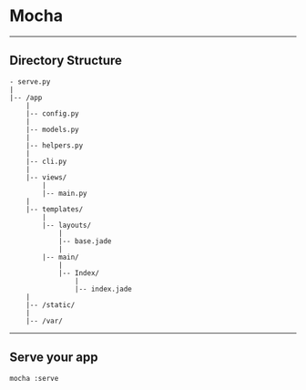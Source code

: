 # Mocha


---

## Directory Structure

    - serve.py
    |
    |-- /app
        |
        |-- config.py
        |
        |-- models.py  
        |
        |-- helpers.py
        |
        |-- cli.py
        |
        |-- views/
            |
            |-- main.py
        |
        |-- templates/
            |
            |-- layouts/
                |
                |-- base.jade
                |
            |-- main/
                |
                |-- Index/
                    |
                    |-- index.jade
        |
        |-- /static/
        |
        |-- /var/

---

## Serve your app

    mocha :serve

